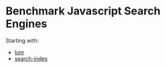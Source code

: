 # Benchmark Javascript Search Engines

Starting with:

* [lunr](http://lunrjs.com/)
* [search-index](https://github.com/fergiemcdowall/search-index)
